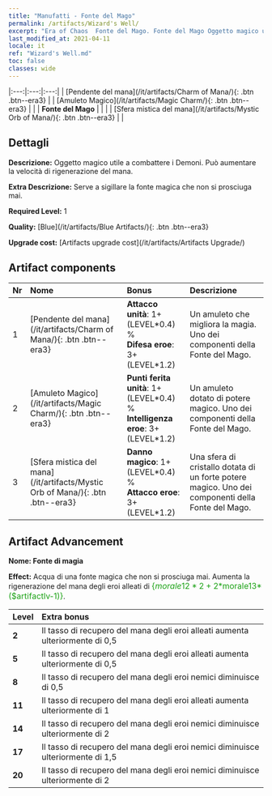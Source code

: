 ```yaml
---
title: "Manufatti - Fonte del Mago"
permalink: /artifacts/Wizard's Well/
excerpt: "Era of Chaos  Fonte del Mago. Fonte del Mago Oggetto magico utile a combattere i Demoni. Può aumentare la velocità di rigenerazione del mana."
last_modified_at: 2021-04-11
locale: it
ref: "Wizard's Well.md"
toc: false
classes: wide
---
```


  |:---:|:---:|:---:| 
  | [Pendente del mana](/it/artifacts/Charm of Mana/){: .btn .btn--era3} |   | [Amuleto Magico](/it/artifacts/Magic Charm/){: .btn .btn--era3} | 
  |   | **Fonte del Mago** |  | 
  |   | [Sfera mistica del mana](/it/artifacts/Mystic Orb of Mana/){: .btn .btn--era3} |   | 


## Dettagli

 **Descrizione:** Oggetto magico utile a combattere i Demoni. Può aumentare la velocità di rigenerazione del mana.

 **Extra Descrizione:** Serve a sigillare la fonte magica che non si prosciuga mai.

 **Required Level:** 1

 **Quality:** [Blue](/it/artifacts/Blue Artifacts/){: .btn .btn--era3}

 **Upgrade cost:** [Artifacts upgrade cost](/it/artifacts/Artifacts Upgrade/)



## Artifact components

  | Nr |    Nome    |   Bonus | Descrizione | 
  |:---|:-----------|:--------|:------------| 
  | 1 | [Pendente del mana](/it/artifacts/Charm of Mana/){: .btn .btn--era3} | **Attacco unità**: 1+(LEVEL\*0.4) %<br/>**Difesa eroe**: 3+(LEVEL\*1.2) | Un amuleto che migliora la magia. Uno dei componenti della Fonte del Mago. | 
  | 2 | [Amuleto Magico](/it/artifacts/Magic Charm/){: .btn .btn--era3} | **Punti ferita unità**: 1+(LEVEL\*0.4) %<br/>**Intelligenza eroe**: 3+(LEVEL\*1.2) | Un amuleto dotato di potere magico. Uno dei componenti della Fonte del Mago. | 
  | 3 | [Sfera mistica del mana](/it/artifacts/Mystic Orb of Mana/){: .btn .btn--era3} | **Danno magico**: 1+(LEVEL\*0.4) %<br/>**Attacco eroe**: 3+(LEVEL\*1.2) | Una sfera di cristallo dotata di un forte potere magico. Uno dei componenti della Fonte del Mago. | 


## Artifact Advancement

 **Nome: Fonte di magia**

 **Effect:** Acqua di una fonte magica che non si prosciuga mai. Aumenta la rigenerazione del mana degli eroi alleati di <span style="color: #1ca216;font-size:16px">{$morale12*2+2*$morale13*($artifactlv-1)}</span>.

  |  Level  |    Extra bonus  | 
  |:--------|:----------------| 
  | **2** | Il tasso di recupero del mana degli eroi alleati aumenta ulteriormente di 0,5 | 
  | **5** | Il tasso di recupero del mana degli eroi alleati aumenta ulteriormente di 0,5 | 
  | **8** | Il tasso di recupero del mana degli eroi nemici diminuisce di 0,5 | 
  | **11** | Il tasso di recupero del mana degli eroi alleati aumenta ulteriormente di 1 | 
  | **14** | Il tasso di recupero del mana degli eroi nemici diminuisce ulteriormente di 2 | 
  | **17** | Il tasso di recupero del mana degli eroi nemici diminuisce ulteriormente di 1,5 | 
  | **20** | Il tasso di recupero del mana degli eroi nemici diminuisce ulteriormente di 2 | 
